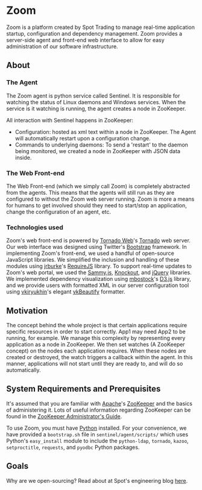 # Zoom

Zoom is a platform created by Spot Trading to manage real-time application startup, configuration and dependency management. Zoom provides a server-side agent and front-end web interface to allow for easy administration of our software infrastructure.

## About

### The Agent

The Zoom agent is python service called Sentinel. It is responsible for watching the status of Linux daemons and Windows services. When the service is it watching is running, the agent creates a node in ZooKeeper.
 
All interaction with Sentinel happens in ZooKeeper:

- Configuration: hosted as xml text within a node in ZooKeeper. The Agent will automatically restart upon a configuration change. 
- Commands to underlying daemons: To send a 'restart' to the daemon being monitored, we created a node in ZooKeeper with JSON data inside. 


### The Web Front-end

The Web Front-end (which we simply call Zoom) is completely abstracted from the agents. This means that the agents will still run as they are configured to without the Zoom web server running. Zoom is more a means for humans to get involved should they need to start/stop an application, change the configuration of an agent, etc. 

### Technologies used

Zoom's web front-end is powered by [Tornado Web](https://github.com/tornadoweb)'s [Tornado](https://github.com/tornadoweb/tornado) web server. Our web interface was designed using Twitter's [Bootstrap](http://getbootstrap.com/) framework. In implementing Zoom's front-end, we used a handful of open-source JavaScript libraries. We simplified the inclusion and handling of these modules using [jrburke](https://github.com/jrburke)'s [RequireJS](http://requirejs.org/) library. To support real-time updates to Zoom's web portal, we used the [Sammy.js](http://sammyjs.org/), [Knockout](http://knockoutjs.com/index.html), and [jQuery](http://jquery.com/) libraries. We implemented dependency visualization using [mbostock](https://github.com/mbostock)'s [D3.js](http://d3js.org/) library, and we provide users with formatted XML in our server configuration tool using [vkiryukhin](https://github.com/vkiryukhin)'s elegant  [vkBeautify](http://www.eslinstructor.net/vkbeautify/) formatter.

## Motivation

The concept behind the whole project is that certain applications require specific resources in order to start correctly. App1 may need App2 to be running, for example. We manage this complexity by representing every application as a node in ZooKeeper. We then set watches (A ZooKeeper concept) on the nodes each application requires. When these nodes are created or destroyed, the watch triggers a callback within the agent. In this manner, applications will not start until they are ready to, and will do so automatically.

## System Requirements and Prerequisites

It's assumed that you are familiar with [Apache](https://github.com/apache)'s [ZooKeeper](https://github.com/apache/zookeeper) and the basics of administering it. Lots of useful information regarding ZooKeeper can be found in the [ZooKeeper Administrator's Guide](http://zookeeper.apache.org/doc/trunk/zookeeperAdmin.html#sc_administering). 

To use Zoom, you must have [Python](https://www.python.org/) installed. For your convenience, we have provided a ```bootstrap.sh``` file in ```sentinel/agent/scripts/``` which uses Python's ```easy_install``` module to include the ```python-ldap```, ```tornado```, ```kazoo```, ```setproctitle```, ```requests```, and ```pyodbc``` Python packages. 


## Goals

Why are we open-sourcing? Read about at Spot's engineering blog [here](http://www.spottradingllc.com/hello-world/).
